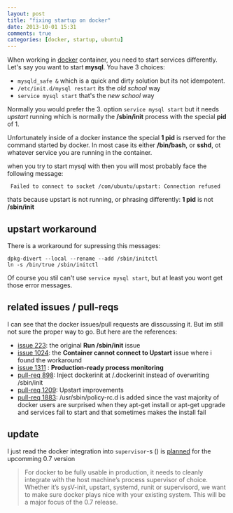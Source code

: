```yaml
---
layout: post
title: "fixing startup on docker"
date: 2013-10-01 15:31
comments: true
categories: [docker, startup, ubuntu]
---
```


When working in [docker](http://www.docker.io/) container, you need to start services differently. Let's say you want to start **mysql**. You have 3 choices: 
 
- `mysqld_safe &` which is a quick and dirty solution but its not idempotent.
- `/etc/init.d/mysql restart` its the *old school* way
- `service mysql start` that's the *new school* way

Normally you would prefer the 3. option `service mysql start` but it needs *upstart* running which is normally the **/sbin/init** process with the special **pid** of 1.

Unfortunately inside of a docker instance the special **1 pid** is rserved for the command started by docker. In most case its either **/bin/bash**, or **sshd**, ot whatever service you are running in the container.

when you try to start mysql with  then you will most probably face the following message:

```
 Failed to connect to socket /com/ubuntu/upstart: Connection refused
```

thats because upstart is not running, or phrasing differently: **1 pid** is not **/sbin/init**

## upstart workaround

There is a workaround for supressing this messages:

```
dpkg-divert --local --rename --add /sbin/initctl
ln -s /bin/true /sbin/initctl
```

Of course you stil can't use `service mysql start`, but at least you wont get those error messages.

## related issues / pull-reqs

I can see that the docker issues/pull requests are disscussing it. But im still not sure the proper way to go. But here are the references:

- [issue 223](https://github.com/dotcloud/docker/issues/223): the original **Run /sbin/init** issue
- [issue 1024](https://github.com/dotcloud/docker/issues/1024): the **Container cannot connect to Upstart** issue where i found the workaround
- [issue 1311](https://github.com/dotcloud/docker/issues/1311) : **Production-ready process monitoring**
- [pull-req 898](https://github.com/dotcloud/docker/pull/898): Inject dockerinit at /.dockerinit instead of overwriting /sbin/init
- [pull-req 1209](https://github.com/dotcloud/docker/pull/1209): Upstart improvements
- [pull-req 1883](https://github.com/dotcloud/docker/pull/1883):  /usr/sbin/policy-rc.d  is added since the vast majority of docker users are surprised when they apt-get install or apt-get upgrade and services fail to start and that sometimes makes the install fail


## update

I just read the docker integration into `supervisor`-s () is [planned](http://blog.docker.io/2013/08/websockets-dockerfile-upgrade-better-registry-support-expert-mode-and-more/#better_integration_with_process_supervisors) for the upcomming 0.7 version

> For docker to be fully usable in production, it needs to cleanly integrate with the host machine’s process supervisor of choice. Whether it’s sysV-init, upstart, systemd, runit or supervisord, we want to make sure docker plays nice with your existing system. This will be a major focus of the 0.7 release.



